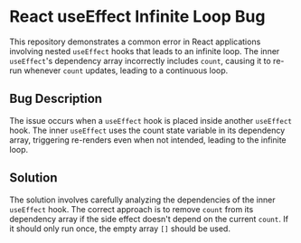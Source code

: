# React useEffect Infinite Loop Bug

This repository demonstrates a common error in React applications involving nested `useEffect` hooks that leads to an infinite loop. The inner `useEffect`'s dependency array incorrectly includes `count`, causing it to re-run whenever `count` updates, leading to a continuous loop. 

## Bug Description
The issue occurs when a `useEffect` hook is placed inside another `useEffect` hook.  The inner `useEffect` uses the count state variable in its dependency array, triggering re-renders even when not intended, leading to the infinite loop. 

## Solution
The solution involves carefully analyzing the dependencies of the inner `useEffect` hook. The correct approach is to remove `count` from its dependency array if the side effect doesn't depend on the current `count`. If it should only run once, the empty array `[]` should be used.